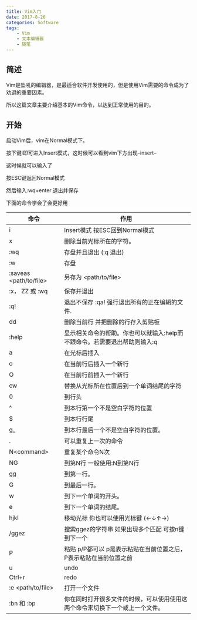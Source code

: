 ```yaml
---
title: Vim入门
date: 2017-8-26
categories: Software
tags:
    - Vim
    - 文本编辑器
    - 随笔
---
```


## 简述
Vim是坠吼的编辑器，是最适合软件开发使用的，但是使用Vim需要的命令成为了劝退的重要因素。

所以这篇文章主要介绍基本的Vim命令，以达到正常使用的目的。

## 开始

启动Vim后，vim在Normal模式下。

按下键i即可进入Insert模式，这时候可以看到vim下方出现–insert–

这时候就可以输入了

按ESC键返回Normal模式

然后输入:wq+enter 退出并保存

下面的命令学会了会更好用

|命令|作用|
|-----|-----|
|i | Insert模式 按ESC回到Normal模式|
|x | 删除当前光标所在的字符。|
|:wq | 存盘并且退出 (:q 退出)
|:w | 存盘|
|:saveas &lt;path/to/file> | 另存为 <path/to/file>|
|:x， ZZ 或 :wq | 保存并退出|
|:q! | 退出不保存 :qa! 强行退出所有的正在编辑的文件.|
|dd | 删除当前行 并把删除的行存入剪贴板|
|:help <command> | 显示相关命令的帮助。你也可以就输入:help而不跟命令。若需要退出帮助则输入:q|
|a | 在光标后插入|
|o | 在当前行后插入一个新行|
|O | 在当前行前插入一个新行|
|cw | 替换从光标所在位置后到一个单词结尾的字符|
|0 | 到行头|
|^ | 到本行第一个不是空白字符的位置|
|$ | 到本行行尾|
|g_ | 到本行最后一个不是空白字符的位置。|
|. | 可以重复上一次的命令
|N&lt;command> | 重复某个命令N次|
|NG | 到第N行 一般使用:N到第N行|
|gg | 到第一行。|
|G | 到最后一行。|
|w | 到下一个单词的开头。|
|e | 到下一个单词的结尾。|
|hjkl  |移动光标 你也可以使用光标键 (←↓↑→)|
|/ggez | 搜索ggez的字符串 如果出现多个匹配 可按n键到下一个|
|P | 粘贴 p/P都可以 p是表示粘贴在当前位置之后，P表示粘贴在当前位置之前|
|u | undo|
|Ctrl+r | redo|
|:e &lt;path/to/file> | 打开一个文件|
|:bn 和 :bp | 你在同时打开很多文件的时候，可以使用使用这两个命令来切换下一个或上一个文件。|
